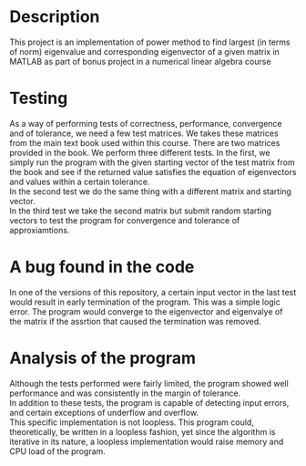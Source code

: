 # Description
This project is an implementation of power method to find largest (in terms of norm) eigenvalue and
corresponding eigenvector of a given matrix in MATLAB as part of bonus project in a numerical linear
algebra course

# Testing
As a way of performing tests of correctness, performance, convergence and of tolerance, we need a
few test matrices. We takes these matrices from the main text book used within this course. There
are two matrices provided in the book. We perform three different tests. In the first, we simply run
the program with the given starting vector of the test matrix from the book and see if the returned
value satisfies the equation of eigenvectors and values within a certain tolerance. \
In the second test we do the same thing with a different matrix and starting vector. \
In the third test we take the second matrix but submit random starting vectors to test the program
for convergence and tolerance of approxiamtions.

# A bug found in the code
In one of the versions of this repository, a certain input vector in the last test would result in
early termination of the program. This was a simple logic error. The program would converge to the
eigenvector and eigenvalye of the matrix if the assrtion that caused the termination was removed.

# Analysis of the program
Although the tests performed were fairly limited, the program showed well performance and was
consistently in the margin of tolerance. \
In addition to these tests, the program is capable of detecting input errors, and certain exceptions
of underflow and overflow. \
This specific implementation is not loopless. This program could, theoretically, be written in a
loopless fashion, yet since the algorithm is iterative in its nature, a loopless implementation
would raise memory and CPU load of the program.
